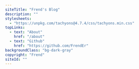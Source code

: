 ```yaml
---
siteTitle: "Frend's Blog"
description: ""
stylesheets:
  - "https://unpkg.com/tachyons@4.7.4/css/tachyons.min.css"
topLinks:
  - text: "About"
    href: "/about"
  - text: "Github"
    href: "https://github.com/FrendEr"
backgroundClass: "bg-dark-gray"
copyright: "Frend"
siteId: ""
---
```

